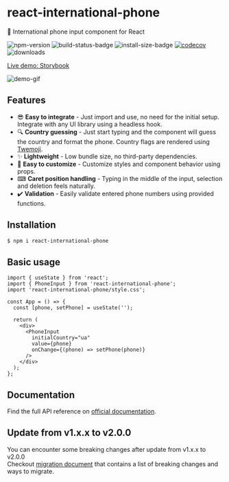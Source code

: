 # react-international-phone

🤙 International phone input component for React

![npm-version](https://img.shields.io/npm/v/react-international-phone)
![build-status-badge](https://img.shields.io/github/actions/workflow/status/goveo/react-international-phone/release.yml?branch=master)
![install-size-badge](https://badgen.net/packagephobia/install/react-international-phone)
[![codecov](https://codecov.io/gh/goveo/react-international-phone/branch/master/graph/badge.svg?token=SHEF4U216O)](https://codecov.io/gh/goveo/react-international-phone)
![downloads](https://img.shields.io/npm/dt/react-international-phone)

[Live demo: Storybook](https://react-international-phone-storybook.vercel.app)

![demo-gif](https://user-images.githubusercontent.com/25800848/215350455-0d362e64-d621-4856-a384-ab18d4a0d5fa.gif)

## Features

- 😎 **Easy to integrate** - Just import and use, no need for the initial setup. Integrate with any UI library using a headless hook.
- 🔍 **Country guessing** - Just start typing and the component will guess the country and format the phone. Country flags are rendered using [Twemoji](https://twemoji.twitter.com/).
- ✨ **Lightweight** - Low bundle size, no third-party dependencies.
- 🌈 **Easy to customize** - Customize styles and component behavior using props.
- ⌨ **Caret position handling** - Typing in the middle of the input, selection and deletion feels naturally.
- ✔️ **Validation** - Easily validate entered phone numbers using provided functions.

## Installation

```sh
$ npm i react-international-phone
```

## Basic usage

```tsx
import { useState } from 'react';
import { PhoneInput } from 'react-international-phone';
import 'react-international-phone/style.css';

const App = () => {
  const [phone, setPhone] = useState('');

  return (
    <div>
      <PhoneInput
        initialCountry="ua"
        value={phone}
        onChange={(phone) => setPhone(phone)}
      />
    </div>
  );
};
```

## Documentation

Find the full API reference on [official documentation](https://react-international-phone-docs.vercel.app/).

## Update from v1.x.x to v2.0.0

You can encounter some breaking changes after update from v1.x.x to v2.0.0 <br/>
Checkout [migration document](https://github.com/goveo/react-international-phone/blob/master/MIGRATION.md) that contains a list of breaking changes and ways to migrate.
